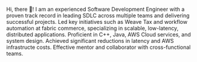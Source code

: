 Hi, there 👋!
I am an experienced Software Development Engineer with a proven track record in leading SDLC across multiple teams and delivering successful projects. 
Led key initiatives such as Weave Tax and workflow automation at fabric commerce, specializing in scalable, low-latency, distributed applications. 
Proficient in C++, Java, AWS Cloud services, and system design. 
Achieved significant reductions in latency and AWS infrastructe costs. 
Effective mentor and collaborator with cross-functional teams.
